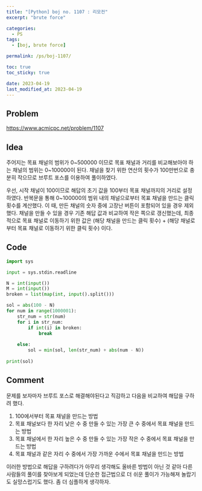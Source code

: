 ```yaml
---
title: "[Python] boj no. 1107 : 리모컨"
excerpt: "brute force"

categories:
  - PS
tags:
  - [boj, brute force]

permalink: /ps/boj-1107/

toc: true
toc_sticky: true

date: 2023-04-19
last_modified_at: 2023-04-19
---
```


## Problem

<https://www.acmicpc.net/problem/1107>

## Idea

주어지는 목표 채널의 범위가 0~500000 이므로 목표 채널과 거리를 비교해보아야 하는 채널의 범위는 0~100000이 된다. 채널을 찾기 위한 연산의 횟수가 100만번으로 충분히 작으므로 브루트 포스를 이용하여 풀이하였다.

우선, 시작 채널이 100이므로 해답의 초기 값을 100부터 목표 채널까지의 거리로 설정하였다. 반복문을 통해 0~100000의 범위 내의 채널으로부터 목표 채널을 만드는 클릭 횟수를 계산했다. 이 때, 만든 채널의 숫자 중에 고장난 버튼이 포함되어 있을 경우 제외했다. 채널을 만들 수 있을 경우 기존 해답 값과 비교하여 작은 쪽으로 갱신했는데, 최종적으로 목표 채널로 이동하기 위한 값은 (해당 채널을 만드는 클릭 횟수) + (해당 채널로부터 목표 채널로 이동하기 위한 클릭 횟수) 이다.

## Code

```py
import sys

input = sys.stdin.readline

N = int(input())
M = int(input())
broken = list(map(int, input().split()))

sol = abs(100 - N)
for num in range(1000001):
    str_num = str(num)
    for i in str_num:
        if int(i) in broken:
            break
        
    else:
        sol = min(sol, len(str_num) + abs(num - N))
        
print(sol)
```

## Comment

문제를 보자마자 브루트 포스로 해결해야된다고 직감하고 다음을 비교하여 해답을 구하려 했다.

1. 100에서부터 목표 채널을 만드는 방법
2. 목표 채널보다 한 자리 낮은 수 중 만들 수 있는 가장 큰 수 중에서 목표 채널을 만드는 방법
3. 목표 채널에서 한 자리 높은 수 중 만들 수 있는 가장 작은 수 중에서 목표 채널을 만드는 방법
4. 목표 채널과 같은 자리 수 중에서 가장 가까운 수에서 목표 채널을 만드는 방법

이러한 방법으로 해답을 구하려다가 아무리 생각해도 올바른 방법이 아닌 것 같아 다른 사람들의 풀이를 찾아보게 되었는데 단순한 접근법으로 더 쉬운 풀이가 가능해져 놀랍기도 실망스럽기도 했다. 좀 더 심플하게 생각하자.